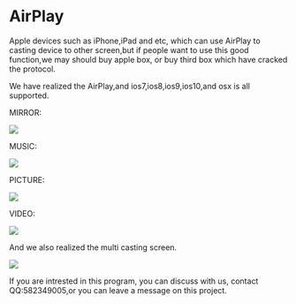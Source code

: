 AirPlay
===
Apple devices such as iPhone,iPad and etc, which can use AirPlay to casting device to other screen,but if people want to use this good function,we may should buy apple box, or buy third box which have cracked the protocol.

We have realized the AirPlay,and ios7,ios8,ios9,ios10,and osx is all supported.

MIRROR:

![](https://github.com/wirelessdisplay/AirPlay/blob/master/mirror.gif)

MUSIC:

![](https://github.com/wirelessdisplay/AirPlay/blob/master/music.gif)

PICTURE:

![](https://github.com/wirelessdisplay/AirPlay/blob/master/pic.gif)

VIDEO:

![](https://github.com/wirelessdisplay/AirPlay/blob/master/video.gif)

And we also realized the multi casting screen.

![](https://github.com/wirelessdisplay/AirPlay/blob/master/two.gif)

If you are intrested in this program, you can discuss with us, contact QQ:582349005,or you can leave a message on this project.
